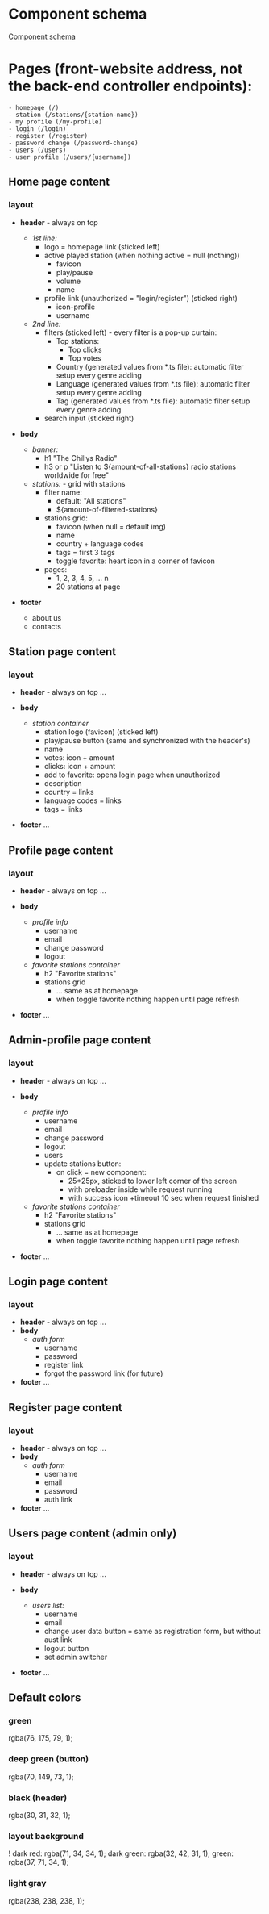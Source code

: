 # Component schema
[Component schema ](https://docs.google.com/spreadsheets/d/12BHH5FpAXDHBYHgAaheHsulIyUuop1CBw8tNG1xPyqY/edit?gid=441764757#gid=441764757)

# Pages (front-website address, not the back-end controller endpoints):

    - homepage (/)
    - station (/stations/{station-name})
    - my profile (/my-profile)
    - login (/login)
    - register (/register)
    - password change (/password-change)
    - users (/users)
    - user profile (/users/{username})

## Home page content

### layout

- **header** - always on top

  - _1st line:_
    - logo = homepage link (sticked left)
    - active played station (when nothing active = null (nothing))
      - favicon
      - play/pause
      - volume
      - name
    - profile link (unauthorized = "login/register") (sticked right)
      - icon-profile
      - username
  - _2nd line:_
    - filters (sticked left) - every filter is a pop-up curtain:
      - Top stations:
        - Top clicks
        - Top votes
      - Country (generated values from \*.ts file): automatic filter setup every genre adding
      - Language (generated values from \*.ts file): automatic filter setup every genre adding
      - Tag (generated values from \*.ts file): automatic filter setup every genre adding
    - search input (sticked right)

- **body**
  - _banner:_
    - h1 "The Chillys Radio"
    - h3 or p "Listen to ${amount-of-all-stations} radio stations worldwide for free"
  - _stations:_ - grid with stations
    - filter name:
      - default: "All stations"
      - ${amount-of-filtered-stations}
    - stations grid:
      - favicon (when null = default img)
      - name
      - country + language codes
      - tags = first 3 tags
      - toggle favorite: heart icon in a corner of favicon
    - pages:
      - 1, 2, 3, 4, 5, ... n
      - 20 stations at page
- **footer**
  - about us
  - contacts

## Station page content

### layout

- **header** - always on top
  ...
- **body**

  - _station container_
    - station logo (favicon) (sticked left)
    - play/pause button (same and synchronized with the header's)
    - name
    - votes: icon + amount
    - clicks: icon + amount
    - add to favorite: opens login page when unauthorized
    - description
    - country = links
    - language codes = links
    - tags = links

- **footer**
  ...

## Profile page content

### layout

- **header** - always on top
  ...
- **body**

  - _profile info_
    - username
    - email
    - change password
    - logout
  - _favorite stations container_
    - h2 "Favorite stations"
    - stations grid
      - ... same as at homepage
      - when toggle favorite nothing happen until page refresh

- **footer**
  ...

## Admin-profile page content

### layout

- **header** - always on top
  ...
- **body**

  - _profile info_
    - username
    - email
    - change password
    - logout
    - users
    - update stations button:
      - on click = new component:
        - 25\*25px, sticked to lower left corner of the screen
        - with preloader inside while request running
        - with success icon +timeout 10 sec when request finished
  - _favorite stations container_
    - h2 "Favorite stations"
    - stations grid
      - ... same as at homepage
      - when toggle favorite nothing happen until page refresh

- **footer**
  ...

## Login page content

### layout

- **header** - always on top
  ...
- **body**
  - _auth form_
    - username
    - password
    - register link
    - forgot the password link (for future)
- **footer**
  ...

## Register page content

### layout

- **header** - always on top
  ...
- **body**
  - _auth form_
    - username
    - email
    - password
    - auth link
- **footer**
  ...

## Users page content (admin only)

### layout

- **header** - always on top
  ...
- **body**

  - _users list:_
    - username
    - email
    - change user data button = same as registration form, but without aust link
    - logout button
    - set admin switcher

- **footer**
  ...


## Default colors

### green
rgba(76, 175, 79, 1);

### deep green (button)
rgba(70, 149, 73, 1);

### black (header)
rgba(30, 31, 32, 1);

### layout background
! dark red: rgba(71, 34, 34, 1);
dark green: rgba(32, 42, 31, 1);
green: rgba(37, 71, 34, 1);

### light gray
rgba(238, 238, 238, 1);
